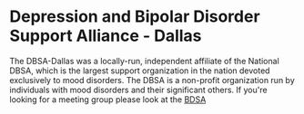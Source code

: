 Depression and Bipolar Disorder Support Alliance - Dallas
========

The DBSA-Dallas was a locally-run, independent affiliate of the National DBSA, which is the largest support organization in the nation devoted exclusively to mood disorders. The DBSA is a non-profit organization run by individuals with mood disorders and their significant others. If you're looking for a meeting group please look at the [BDSA](https://www.dbsalliance.org/)
